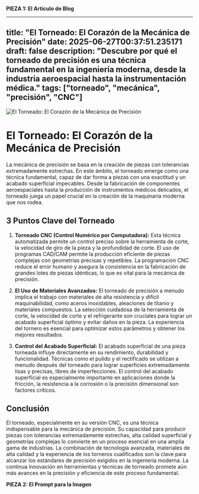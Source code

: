**PIEZA 1: El Artículo de Blog**

---
title: "El Torneado: El Corazón de la Mecánica de Precisión"
date: 2025-06-27T00:37:51.235171
draft: false
description: "Descubre por qué el torneado de precisión es una técnica fundamental en la ingeniería moderna, desde la industria aeroespacial hasta la instrumentación médica."
tags: ["torneado", "mecánica", "precisión", "CNC"]
---
![El Torneado: El Corazón de la Mecánica de Precisión](/images/post-img-20250627003818.png)


# El Torneado: El Corazón de la Mecánica de Precisión

La mecánica de precisión se basa en la creación de piezas con tolerancias extremadamente estrechas.  En este ámbito, el torneado emerge como una técnica fundamental, capaz de dar forma a piezas con una exactitud y un acabado superficial impecables. Desde la fabricación de componentes aeroespaciales hasta la producción de instrumentos médicos delicados, el torneado juega un papel crucial en la creación de la maquinaria moderna que nos rodea.

## 3 Puntos Clave del Torneado

1. **Torneado CNC (Control Numérico por Computadora):** Esta técnica automatizada permite un control preciso sobre la herramienta de corte, la velocidad de giro de la pieza y la profundidad de corte.  El uso de programas CAD/CAM permite la producción eficiente de piezas complejas con geometrías precisas y repetibles.  La programación CNC reduce el error humano y asegura la consistencia en la fabricación de grandes lotes de piezas idénticas, lo que es vital para la mecánica de precisión.


2. **El Uso de Materiales Avanzados:** El torneado de precisión a menudo implica el trabajo con materiales de alta resistencia y difícil maquinabilidad, como aceros inoxidables, aleaciones de titanio y materiales compuestos.  La selección cuidadosa de la herramienta de corte, la velocidad de corte y el refrigerante son cruciales para lograr un acabado superficial óptimo y evitar daños en la pieza.  La experiencia del tornero es esencial para optimizar estos parámetros y obtener los mejores resultados.


3. **Control del Acabado Superficial:**  El acabado superficial de una pieza torneada influye directamente en su rendimiento, durabilidad y funcionalidad. Técnicas como el pulido y el rectificado se utilizan a menudo después del torneado para lograr superficies extremadamente lisas y precisas, libres de imperfecciones. El control del acabado superficial es especialmente importante en aplicaciones donde la fricción, la resistencia a la corrosión o la precisión dimensional son factores críticos.


## Conclusión

El torneado, especialmente en su versión CNC, es una técnica indispensable para la mecánica de precisión.  Su capacidad para producir piezas con tolerancias extremadamente estrechas, alta calidad superficial y geometrías complejas lo convierte en un proceso esencial en una amplia gama de industrias.  La combinación de tecnología avanzada, materiales de alta calidad y la experiencia de los torneros cualificados son la clave para alcanzar los estándares de precisión exigidos en la ingeniería moderna.  La continua innovación en herramientas y técnicas de torneado promete aún más avances en la precisión y eficiencia de este proceso fundamental.


**PIEZA 2: El Prompt para la Imagen**